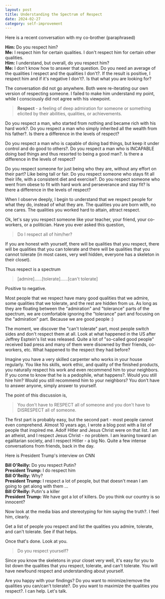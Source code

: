 ```yaml
---
layout: post
title: Understanding the Spectrum of Respect
date: 2024-02-27
category: self-improvement
---
```


Here is a recent conversation with my co-brother (paraphrased)

**Him:** Do you respect him?  
**Me:** I respect him for certain qualities. I don't respect him for certain other qualities.  
**Him:** I understand, but overall, do you respect him?  
**Me:** I don't know how to answer that question. Do you need an average of the qualities I respect and the qualities I don't?. If the result is positive, I respect him and if it's negative I don't?. Is that what you are looking for?

The conversation did not go anywhere. Both were re-iterating our own version of respecting someone. I failed to make him understand my point, while I consciously did not agree with his viewpoint.

> **Respect** - a feeling of deep admiration for someone or something elicited by their abilities, qualities, or achievements.

Do you respect a man, who started from nothing and became rich with his hard work?. Do you respect a man who simply inherited all the wealth from his father?. Is there a difference in the levels of respect?

Do you respect a man who is capable of doing bad things, but keep it under control and do good to others?. Do you respect a man who is INCAPABLE doing bad things and thus resorted to being a good man?. Is there a difference in the levels of respect?

Do you respect someone for just being who they are, without any effort on their part? Like being tall or fair. Do you respect someone who stays fit all their life, with a consistent diet and exercise?. Do you respect someone who went from obese to fit with hard work and perseverance and stay fit? Is there a difference in the levels of respect?

When I observe deeply, I begin to understand that we respect people for what they do, instead of what they are. The qualities you are born with, no one cares. The qualities you worked hard to attain, attract respect.

Ok, let's say you respect someone like your teacher, your friend, your co-workers, or a politician. Have you ever asked this question, 

> Do I respect all of him/her?

If you are honest with yourself, there will be qualities that you respect, there will be qualities that you can tolerate and there will be qualities that you cannot tolerate (in most cases, very well hidden, everyone has a skeleton in their closet). 

Thus respect is a spectrum

> [admire]......[tolerate]......[can't tolerate]  

Positive to negative.

Most people that we respect have many good qualities that we admire, some qualities that we tolerate, and the rest are hidden from us. As long as they are floating between the "admiration" and "tolerance" parts of the spectrum, we are comfortable ignoring the "tolerance" part and focusing on the "admiration" part. Because we are good people :)

The moment, we discover the "can't tolerate" part, most people switch sides and don't respect them at all. Look at what happened in the US after Jeffrey Esptein's list was released. Quite a lot of "so-called good people" received bad press and many of them were disowned by their friends, co-workers, etc. What happened to the respect they had before?

Imagine you have a very skilled carpenter who works in your house regularly. You like his skills, work ethic, and quality of the finished products, you naturally respect his work and even recommend him to your neighbors. If you come to know that he is a pedophile, what happens?. Would you still hire him? Would you still recommend him to your neighbors? You don't have to answer anyone, simply answer to yourself.

The point of this discussion is,

> You don't have to RESPECT all of someone and you don't have to DISRESPECT all of someone.

The first part is probably easy, but the second part - most people cannot even comprehend. Almost 10 years ago, I wrote a blog post with a list of people that inspired me. Adolf Hitler and Jesus Christ were on that list. I am an atheist, and I respect Jesus Christ - no problem. I am leaning toward an egalitarian society, and I respect Hitler - a big No. Quite a few intense conversations from friends, back in the day.

Here is President Trump's interview on CNN

**Bill O'Reilly:** Do you respect Putin?  
**President Trump:** I do respect him  
**Bill O'Reilly:** Why?  
**President Trump:** I respect a lot of people, but that doesn't mean I am going to get along with them ...  
**Bill O'Reilly:** Putin's a killer  
**President Trump:** We have got a lot of killers. Do you think our country is so innocent?  

Now look at the media bias and stereotyping for him saying the truth?. I feel him, clearly.

Get a list of people you respect and list the qualities you admire, tolerate, and can't tolerate. See if that helps.

Once that's done. Look at you.

> Do you respect yourself?

Since you know the skeletons in your closet very well, it's easy for you to list down the qualities that you respect, tolerate, and can't tolerate. You will have newfound respect and understanding about yourself. 

Are you happy with your findings? Do you want to minimize/remove the qualities you can/can't tolerate?. Do you want to maximize the qualities you respect?. I can help. Let's talk.